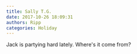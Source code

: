 ```yaml
---
title: Sally T.G.
date: 2017-10-26 18:09:31
authors: Ripp
categories: Holiday
---
```


 Jack is partying hard lately. Where's it come from?